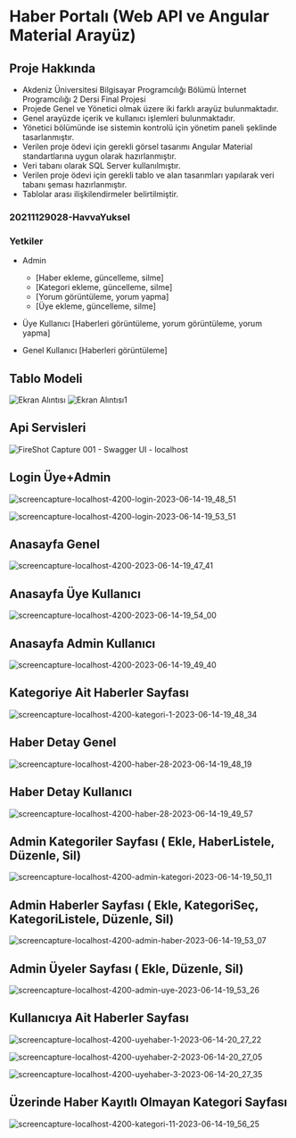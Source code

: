 # Haber Portalı (Web API ve Angular Material Arayüz)
## Proje Hakkında

- Akdeniz Üniversitesi Bilgisayar Programcılığı Bölümü İnternet Programcılığı 2 Dersi Final Projesi
- Projede Genel ve Yönetici olmak üzere iki farklı arayüz bulunmaktadır. 
- Genel arayüzde içerik ve kullanıcı işlemleri bulunmaktadır. 
- Yönetici bölümünde ise sistemin kontrolü için yönetim paneli şeklinde tasarlanmıştır.
- Verilen proje  ödevi  için  gerekli görsel  tasarımı Angular  Material standartlarına uygun  olarak hazırlanmıştır.
- Veri tabanı olarak SQL Server kullanılmıştır. 
- Verilen proje ödevi için gerekli tablo ve  alan  tasarımları  yapılarak  veri  tabanı  şeması  hazırlanmıştır.  
- Tablolar  arası ilişkilendirmeler  belirtilmiştir.


### 20211129028-HavvaYuksel

### Yetkiler
- Admin 
    * [Haber ekleme, güncelleme, silme]
    * [Kategori ekleme, güncelleme, silme]
    * [Yorum görüntüleme, yorum yapma]
    * [Üye ekleme, güncelleme, silme]

- Üye Kullanıcı [Haberleri görüntüleme, yorum görüntüleme, yorum yapma]

- Genel Kullanıcı [Haberleri görüntüleme]

## Tablo Modeli

![Ekran Alıntısı](https://user-images.githubusercontent.com/122538510/236784778-2a9af3e1-6324-4f54-b980-53faeb204133.PNG)
![Ekran Alıntısı1](https://user-images.githubusercontent.com/122538510/236784782-5b9b20af-99dc-425c-91ff-296578ee37c7.PNG)

## Api Servisleri

![FireShot Capture 001 - Swagger UI - localhost](https://user-images.githubusercontent.com/122538510/236784785-38a1482a-e86d-462d-9dca-b17ffea21a01.png)

## Login Üye+Admin

![screencapture-localhost-4200-login-2023-06-14-19_48_51](https://github.com/20211129028-HavvaYuksel/20211129028-HavvaYuksel_Final/assets/122538510/027bdbcd-4da7-4c5e-bf03-00630a83fabe)

![screencapture-localhost-4200-login-2023-06-14-19_53_51](https://github.com/20211129028-HavvaYuksel/20211129028-HavvaYuksel_Final/assets/122538510/cc035676-15ab-425e-92e4-094250cdaf43)

## Anasayfa Genel

![screencapture-localhost-4200-2023-06-14-19_47_41](https://github.com/20211129028-HavvaYuksel/20211129028-HavvaYuksel_Final/assets/122538510/c2c18557-f897-497b-8194-8208e5deb07a)

## Anasayfa Üye Kullanıcı

![screencapture-localhost-4200-2023-06-14-19_54_00](https://github.com/20211129028-HavvaYuksel/20211129028-HavvaYuksel_Final/assets/122538510/313e1d85-4e1d-496b-a505-e115f4e8e77a)

## Anasayfa Admin Kullanıcı

![screencapture-localhost-4200-2023-06-14-19_49_40](https://github.com/20211129028-HavvaYuksel/20211129028-HavvaYuksel_Final/assets/122538510/8a998b55-d751-43c0-a4e3-533643cd9c8c)

## Kategoriye Ait Haberler Sayfası

![screencapture-localhost-4200-kategori-1-2023-06-14-19_48_34](https://github.com/20211129028-HavvaYuksel/20211129028-HavvaYuksel_Final/assets/122538510/550e4b76-da3f-4bb8-9f52-e771e1ffa4d4)

## Haber Detay Genel

![screencapture-localhost-4200-haber-28-2023-06-14-19_48_19](https://github.com/20211129028-HavvaYuksel/20211129028-HavvaYuksel_Final/assets/122538510/2aa2850c-b3f5-40ba-81b0-523e3311d499)


## Haber Detay Kullanıcı

![screencapture-localhost-4200-haber-28-2023-06-14-19_49_57](https://github.com/20211129028-HavvaYuksel/20211129028-HavvaYuksel_Final/assets/122538510/bd4f72ac-57b8-4e85-aad3-7ed5079c04a9)


## Admin Kategoriler Sayfası ( Ekle, HaberListele, Düzenle, Sil)

![screencapture-localhost-4200-admin-kategori-2023-06-14-19_50_11](https://github.com/20211129028-HavvaYuksel/20211129028-HavvaYuksel_Final/assets/122538510/89cd8fff-98dd-4e41-86d6-e03209a574b4)

## Admin Haberler Sayfası ( Ekle, KategoriSeç, KategoriListele, Düzenle, Sil)

![screencapture-localhost-4200-admin-haber-2023-06-14-19_53_07](https://github.com/20211129028-HavvaYuksel/20211129028-HavvaYuksel_Final/assets/122538510/1bc954c7-aba1-4ba9-86ba-5ab52423b3b5)


## Admin Üyeler Sayfası ( Ekle, Düzenle, Sil)

![screencapture-localhost-4200-admin-uye-2023-06-14-19_53_26](https://github.com/20211129028-HavvaYuksel/20211129028-HavvaYuksel_Final/assets/122538510/7539ce75-3ed7-4f7e-8e75-fe9baf0835bf)

## Kullanıcıya Ait Haberler Sayfası

![screencapture-localhost-4200-uyehaber-1-2023-06-14-20_27_22](https://github.com/20211129028-HavvaYuksel/20211129028-HavvaYuksel_Final/assets/122538510/0e7b5bdf-de03-4306-9837-152803542054)

![screencapture-localhost-4200-uyehaber-2-2023-06-14-20_27_05](https://github.com/20211129028-HavvaYuksel/20211129028-HavvaYuksel_Final/assets/122538510/4f381ee8-1f93-4ae3-a7f5-be4621f73773)

![screencapture-localhost-4200-uyehaber-3-2023-06-14-20_27_35](https://github.com/20211129028-HavvaYuksel/20211129028-HavvaYuksel_Final/assets/122538510/9d2c138f-056b-4cda-b7c7-c370ac73e55c)

## Üzerinde Haber Kayıtlı Olmayan Kategori Sayfası

![screencapture-localhost-4200-kategori-11-2023-06-14-19_56_25](https://github.com/20211129028-HavvaYuksel/20211129028-HavvaYuksel_Final/assets/122538510/2fcaabcb-1ad1-48d5-aa3c-9562e090a46f)




